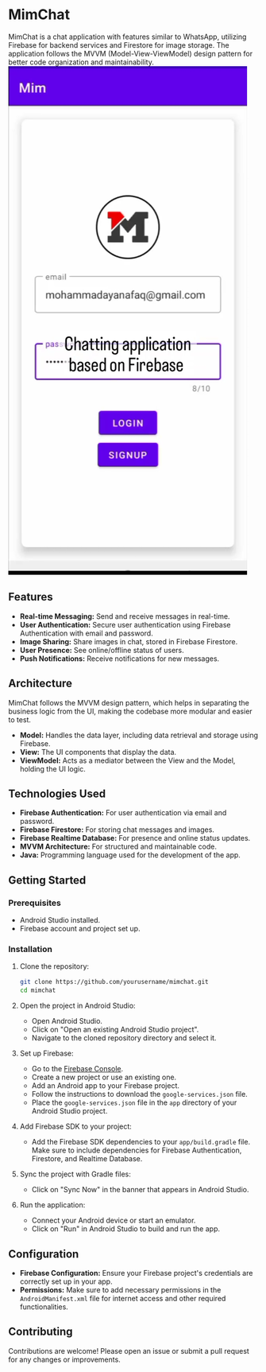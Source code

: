 # MimChat

MimChat is a chat application with features similar to WhatsApp, utilizing Firebase for backend services and Firestore for image storage. The application follows the MVVM (Model-View-ViewModel) design pattern for better code organization and maintainability.
[![Video Title](https://github.com/mohammad-ayan-008/CHATAPP/blob/main/Screenshot_2024-06-09-02-12-43-637_com.android.chrome-edit.jpg)]((https://github.com/mohammad-ayan-008/CHATAPP/blob/main/8E458B4718189B106599C16DCC302E84_video_dashinit.mp4))




## Features

- **Real-time Messaging:** Send and receive messages in real-time.
- **User Authentication:** Secure user authentication using Firebase Authentication with email and password.
- **Image Sharing:** Share images in chat, stored in Firebase Firestore.
- **User Presence:** See online/offline status of users.
- **Push Notifications:** Receive notifications for new messages.

## Architecture

MimChat follows the MVVM design pattern, which helps in separating the business logic from the UI, making the codebase more modular and easier to test.

- **Model:** Handles the data layer, including data retrieval and storage using Firebase.
- **View:** The UI components that display the data.
- **ViewModel:** Acts as a mediator between the View and the Model, holding the UI logic.

## Technologies Used

- **Firebase Authentication:** For user authentication via email and password.
- **Firebase Firestore:** For storing chat messages and images.
- **Firebase Realtime Database:** For presence and online status updates.
- **MVVM Architecture:** For structured and maintainable code.
- **Java:** Programming language used for the development of the app.

## Getting Started

### Prerequisites

- Android Studio installed.
- Firebase account and project set up.

### Installation

1. Clone the repository:
    ```bash
    git clone https://github.com/yourusername/mimchat.git
    cd mimchat
    ```

2. Open the project in Android Studio:
    - Open Android Studio.
    - Click on "Open an existing Android Studio project".
    - Navigate to the cloned repository directory and select it.

3. Set up Firebase:
    - Go to the [Firebase Console](https://console.firebase.google.com/).
    - Create a new project or use an existing one.
    - Add an Android app to your Firebase project.
    - Follow the instructions to download the `google-services.json` file.
    - Place the `google-services.json` file in the `app` directory of your Android Studio project.

4. Add Firebase SDK to your project:
    - Add the Firebase SDK dependencies to your `app/build.gradle` file. Make sure to include dependencies for Firebase Authentication, Firestore, and Realtime Database.

5. Sync the project with Gradle files:
    - Click on "Sync Now" in the banner that appears in Android Studio.

6. Run the application:
    - Connect your Android device or start an emulator.
    - Click on "Run" in Android Studio to build and run the app.

## Configuration

- **Firebase Configuration:** Ensure your Firebase project's credentials are correctly set up in your app.
- **Permissions:** Make sure to add necessary permissions in the `AndroidManifest.xml` file for internet access and other required functionalities.

## Contributing

Contributions are welcome! Please open an issue or submit a pull request for any changes or improvements.
